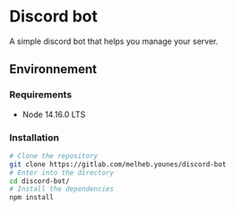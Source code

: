 # Discord bot 

A simple discord bot that helps you manage your server.

## Environnement 
### Requirements

* Node 14.16.0 LTS 


### Installation

```bash
# Clone the repository
git clone https://gitlab.com/melheb.younes/discord-bot
# Enter into the directory
cd discord-bot/
# Install the dependencies
npm install
```

